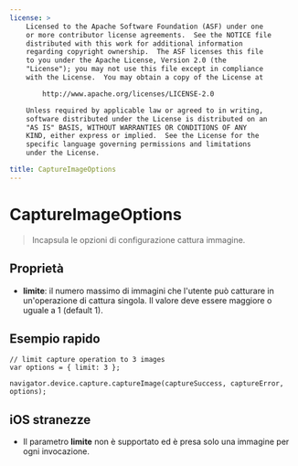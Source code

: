 ```yaml
---
license: >
    Licensed to the Apache Software Foundation (ASF) under one
    or more contributor license agreements.  See the NOTICE file
    distributed with this work for additional information
    regarding copyright ownership.  The ASF licenses this file
    to you under the Apache License, Version 2.0 (the
    "License"); you may not use this file except in compliance
    with the License.  You may obtain a copy of the License at

        http://www.apache.org/licenses/LICENSE-2.0

    Unless required by applicable law or agreed to in writing,
    software distributed under the License is distributed on an
    "AS IS" BASIS, WITHOUT WARRANTIES OR CONDITIONS OF ANY
    KIND, either express or implied.  See the License for the
    specific language governing permissions and limitations
    under the License.

title: CaptureImageOptions
---
```


# CaptureImageOptions

> Incapsula le opzioni di configurazione cattura immagine.

## Proprietà

*   **limite**: il numero massimo di immagini che l'utente può catturare in un'operazione di cattura singola. Il valore deve essere maggiore o uguale a 1 (default 1).

## Esempio rapido

    // limit capture operation to 3 images
    var options = { limit: 3 };
    
    navigator.device.capture.captureImage(captureSuccess, captureError, options);
    

## iOS stranezze

*   Il parametro **limite** non è supportato ed è presa solo una immagine per ogni invocazione.